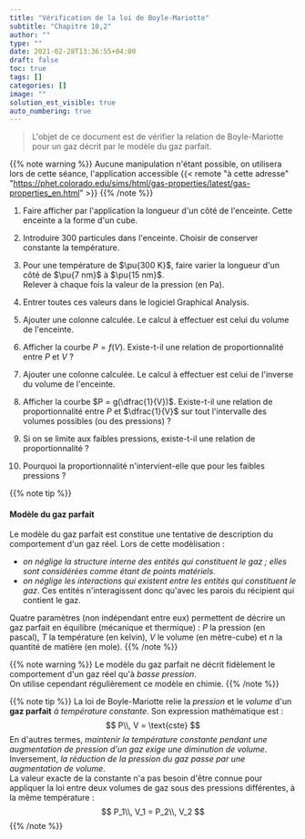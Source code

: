 ```yaml
---
title: "Vérification de la loi de Boyle-Mariotte"
subtitle: "Chapitre 10,2"
author: ""
type: ""
date: 2021-02-28T13:36:55+04:00
draft: false
toc: true
tags: []
categories: []
image: ""
solution_est_visible: true
auto_numbering: true
---
```


> L'objet de ce document est de vérifier la relation de Boyle-Mariotte pour un gaz décrit par le modèle du gaz parfait.

{{% note warning %}}
Aucune manipulation n'étant possible, on utilisera lors de cette séance, l'application accessible {{< remote "à cette adresse" "https://phet.colorado.edu/sims/html/gas-properties/latest/gas-properties_en.html" >}}
{{% /note %}}

1. Faire afficher par l'application la longueur d'un côté de l'enceinte. Cette enceinte a la forme d'un cube.

2. Introduire 300 particules dans l'enceinte. Choisir de conserver constante la température.

3. Pour une température de $\pu{300 K}$, faire varier la longueur d'un côté de $\pu{7 nm}$ à $\pu{15 nm}$.\
Relever à chaque fois la valeur de la pression (en Pa).

4. Entrer toutes ces valeurs dans le logiciel Graphical Analysis.

5. Ajouter une colonne calculée. Le calcul à effectuer est celui du volume de l'enceinte.

6. Afficher la courbe $P = f(V)$. Existe-t-il une relation de proportionnalité entre $P$ et $V$ ?

7. Ajouter une colonne calculée. Le calcul à effectuer est celui de l'inverse du volume de l'enceinte.

8. Afficher la courbe $P = g(\dfrac{1}{V})$. Existe-t-il une relation de proportionnalité entre $P$ et $\dfrac{1}{V}$ sur tout l'intervalle des volumes possibles (ou des pressions) ?

9. Si on se limite aux faibles pressions, existe-t-il une relation de proportionnalité ?

10. Pourquoi la proportionnalité n'intervient-elle que pour les faibles pressions ?

{{% note tip %}}
#### Modèle du gaz parfait

Le modèle du gaz parfait est constitue une tentative de description du comportement d'un gaz réel. Lors de cette modèlisation :
- *on néglige la structure interne des entités qui constituent le gaz ; elles sont considérées comme étant de points matériels*.
- *on néglige les interactions qui existent entre les entités qui constituent le gaz*. Ces entités n'interagissent donc qu'avec les parois du récipient qui contient le gaz.

Quatre paramètres (non indépendant entre eux) permettent de décrire un gaz parfait en équilibre (mécanique et thermique) : $P$ la pression (en pascal), $T$ la température (en kelvin), $V$ le volume (en mètre-cube) et $n$ la quantité de matière (en mole).
{{% /note %}}

{{% note warning %}}
Le modèle du gaz parfait ne décrit fidèlement le comportement d'un gaz réel qu'à *basse pression*.\
On utilise cependant régulièrement ce modèle en chimie.
{{% /note %}}


{{% note tip %}}
La loi de Boyle-Mariotte relie la *pression* et le *volume* d'un **gaz parfait** *à température constante*. Son expression mathématique est :
$$
    P\\, V = \text{cste}
$$
En d'autres termes, *maintenir la température constante pendant une augmentation de pression d'un gaz exige une diminution de volume*. Inversement, *la réduction de la pression du gaz passe par une augmentation de volume*.\
La valeur exacte de la constante n'a pas besoin d'être connue pour appliquer la loi entre deux volumes de gaz sous des pressions différentes, à la même température :
$$
    P_1\\, V_1 = P_2\\, V_2 
$$
{{% /note %}}